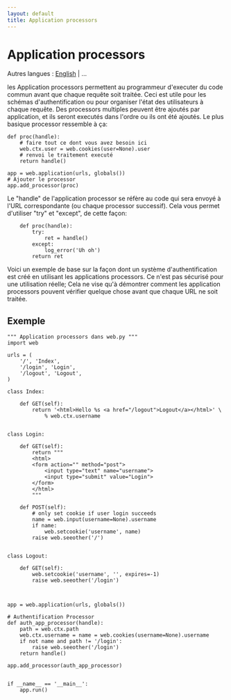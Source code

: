 ```yaml
---
layout: default
title: Application processors
---
```


# Application processors

Autres langues : [English](/../app_processors) | ...

les Application processors permettent au programmeur d'executer du code commun avant que chaque requête soit traitée. Ceci est utile pour les schémas d'authentification ou pour organiser l'état des utilisateurs à chaque requête. Des processors multiples peuvent être ajoutés par application, et ils seront executés dans l'ordre ou ils ont été ajoutés. Le plus basique processor ressemble à ça:

    def proc(handle):
        # faire tout ce dont vous avez besoin ici
        web.ctx.user = web.cookies(user=None).user
        # renvoi le traitement executé
        return handle()
    
    app = web.application(urls, globals())
    # Ajouter le processor
    app.add_processor(proc)

Le "handle" de l'application processor se réfère au code qui sera envoyé à l'URL correspondante (ou chaque processor successif). Cela vous permet d'utiliser "try" et "except", de cette façon:

        def proc(handle):
            try:
                ret = handle()
            except:
                log_error('Uh oh')
            return ret

Voici un exemple de base sur la façon dont un système d'authentification est créé en utilisant les applications processors. Ce n'est pas sécurisé pour une utilisation réelle; Cela ne vise qu'à démontrer comment les application processors pouvent vérifier quelque chose avant que chaque URL ne soit traitée.

## Exemple
    """ Application processors dans web.py """
    import web
    
    urls = (
        '/', 'Index',
        '/login', 'Login',
        '/logout', 'Logout',
    )
    
    class Index:
    
        def GET(self):
            return '<html>Hello %s <a href="/logout">Logout</a></html>' \
                % web.ctx.username
    
    
    class Login:
        
        def GET(self):
            return """
            <html>
            <form action="" method="post">
                <input type="text" name="username">
                <input type="submit" value="Login">
            </form>
            </html>
            """
    
        def POST(self):
            # only set cookie if user login succeeds
            name = web.input(username=None).username
            if name:
                web.setcookie('username', name)
            raise web.seeother('/')
    
    
    class Logout:
        
        def GET(self):
            web.setcookie('username', '', expires=-1)
            raise web.seeother('/login')
        
    
    
    app = web.application(urls, globals())
    
    # Authentification Processor
    def auth_app_processor(handle):
        path = web.ctx.path
        web.ctx.username = name = web.cookies(username=None).username
        if not name and path != '/login':
            raise web.seeother('/login')
        return handle()
    
    app.add_processor(auth_app_processor)
    
    
    if __name__ == '__main__':
        app.run()